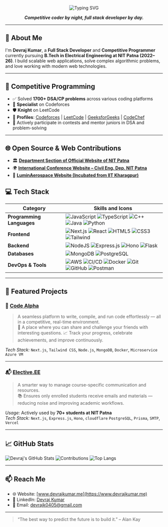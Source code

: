 <div align="center">
  <img src="https://readme-typing-svg.herokuapp.com?font=Sedan+SC&size=40&weight=600&duration=5000&pause=700&color=64748B&background=15151500&center=true&vCenter=true&random=false&width=800&lines=Hi+there%2C+I'm+Devraj+Kumar;Technology+and+Coding+Enthusiast" alt="Typing SVG"/>
</div>

<p align="center">
  <strong><i>Competitive coder by night, full stack developer by day.</i></strong>
</p>

---

## 👋 About Me


I'm **Devraj Kumar**, a **Full Stack Developer** and **Competitive Programmer** currently pursuing **B.Tech in Electrical Engineering at NIT Patna (2022–26)**. I build scalable web applications, solve complex algorithmic problems, and love working with modern web technologies.

---

## 🧠 Competitive Programming

- ✅ Solved **1700+ DSA/CP problems** across various coding platforms  
- 🏅 **Specialist** on Codeforces  
- 🛡️ **Knight** on LeetCode  
- 🔗 **Profiles**:  [Codeforces](https://codeforces.com/profile/devraj_4) |  [LeetCode](https://leetcode.com/u/devraj_04/) |  [GeeksforGeeks](https://www.geeksforgeeks.org/user/devraj_04/) |  [CodeChef](https://www.codechef.com/users/dev_r04)  
- 💬 Actively participate in contests and mentor juniors in DSA and problem-solving  

---

## 🌐 Open Source & Web Contributions

- 🏛️ [**Department Section of Official Website of NIT Patna**](https://www.nitp.ac.in/)
- 🌍 [**International Conference Website – Civil Eng. Dep. NIT Patna**](https://iscesti2025.vercel.app)
- 🚀 [**LuminAerospace Website (Incubated from IIT Kharagpur)**](https://www.luminaerospace.tech)


## 💻 Tech Stack

| Category | Skills and Icons |
|----------|------------------|
| **Programming Languages** | ![JavaScript](https://img.shields.io/badge/javascript-%23323330.svg?style=for-the-badge&logo=javascript&logoColor=%23F7DF1E) ![TypeScript](https://img.shields.io/badge/typescript-%23007ACC.svg?style=for-the-badge&logo=typescript&logoColor=white) ![C++](https://img.shields.io/badge/c++-%2300599C.svg?style=for-the-badge&logo=c%2B%2B&logoColor=white) ![Java](https://img.shields.io/badge/Java-%23ED8B00.svg?style=for-the-badge&logo=java&logoColor=white) ![Python](https://img.shields.io/badge/python-%233776AB.svg?style=for-the-badge&logo=python&logoColor=white) |
| **Frontend** | ![Next.js](https://img.shields.io/badge/Next.js-%23000000.svg?style=for-the-badge&logo=nextdotjs&logoColor=white) ![React](https://img.shields.io/badge/react-%2320232a.svg?style=for-the-badge&logo=react&logoColor=%2361DAFB) ![HTML5](https://img.shields.io/badge/html5-%23E34F26.svg?style=for-the-badge&logo=html5&logoColor=white) ![CSS3](https://img.shields.io/badge/css3-%231572B6.svg?style=for-the-badge&logo=css3&logoColor=white) ![Tailwind](https://img.shields.io/badge/tailwindcss-%2338B2AC.svg?style=for-the-badge&logo=tailwind-css&logoColor=white) |
| **Backend** | ![NodeJS](https://img.shields.io/badge/node.js-%23339933.svg?style=for-the-badge&logo=node.js&logoColor=white) ![Express.js](https://img.shields.io/badge/express.js-%23000000.svg?style=for-the-badge&logo=express&logoColor=white) ![Hono](https://img.shields.io/badge/Hono-%23FF6C37.svg?style=for-the-badge&logo=cloudflare&logoColor=white) ![Flask](https://img.shields.io/badge/Flask-%2338B2AC.svg?style=for-the-badge&logo=flask&logoColor=white) |
| **Databases** | ![MongoDB](https://img.shields.io/badge/MongoDB-%2347A248.svg?style=for-the-badge&logo=mongodb&logoColor=white) ![PostgreSQL](https://img.shields.io/badge/PostgreSQL-%23336791.svg?style=for-the-badge&logo=postgresql&logoColor=white) |
| **DevOps & Tools** | ![AWS](https://img.shields.io/badge/AWS-%23FF9900.svg?style=for-the-badge&logo=amazonaws&logoColor=white) ![CI/CD](https://img.shields.io/badge/CI%2FCD-%230000FF.svg?style=for-the-badge&logo=githubactions&logoColor=white) ![Docker](https://img.shields.io/badge/Docker-%232496ED.svg?style=for-the-badge&logo=docker&logoColor=white) ![Git](https://img.shields.io/badge/Git-%23F05032.svg?style=for-the-badge&logo=Git&logoColor=white) ![GitHub](https://img.shields.io/badge/Github-%23181717.svg?style=for-the-badge&logo=Github&logoColor=white) ![Postman](https://img.shields.io/badge/Postman-%23FF6C37.svg?style=for-the-badge&logo=postman&logoColor=white) |

---

## 🚀 Featured Projects

### 🔧 [Code Alpha](https://github.com/devRojha/Code_Alpha_)
> A seamless platform to write, compile, and run code effortlessly — all in a competitive, real-time environment.  
> 🎯 A place where you can share and challenge your friends with interesting questions.
> 📈 Track your progress, celebrate achievements, and improve continuously.

_Tech Stack:_ `Next.js`, `Tailwind CSS`, `Node.js`, `MongoDB`, `Docker`, `Microservice` `Azure VM`

---

### 📬 [Elective.EE](https://github.com/devRojha/Elective)
> A smarter way to manage course-specific communication and resources.  
> 📚 Ensures only enrolled students receive emails and materials — reducing noise and improving academic workflows.

_Usage:_ Actively used by **70+ students at NIT Patna**  
_Tech Stack:_ `Next.js`, `Express.js`, `Hono`, `cloudflare` `PostgreSQL`, `Prisma`, `SMTP`, `Vercel`

---

## 📈 GitHub Stats

![Devraj's GitHub Stats](https://github-readme-stats.vercel.app/api?username=devRojha&show_icons=true&theme=tokyonight)
![Contributions](https://streak-stats.demolab.com?user=devRojha&theme=tokyonight&hide_border=false)
![Top Langs](https://github-readme-stats.vercel.app/api/top-langs/?username=devRojha&layout=compact&theme=tokyonight)

---

## 📫 Reach Me

- 🌐 Website: [www.devrajkumar.me](https://www.devrajkumar.me)
- 💼 LinkedIn: [Devraj Kumar](https://www.linkedin.com/in/devraj-kumar-5191ba250/)
- 📧 Email: devrajk0405@gmail.com

---

> “The best way to predict the future is to build it.” – Alan Kay
